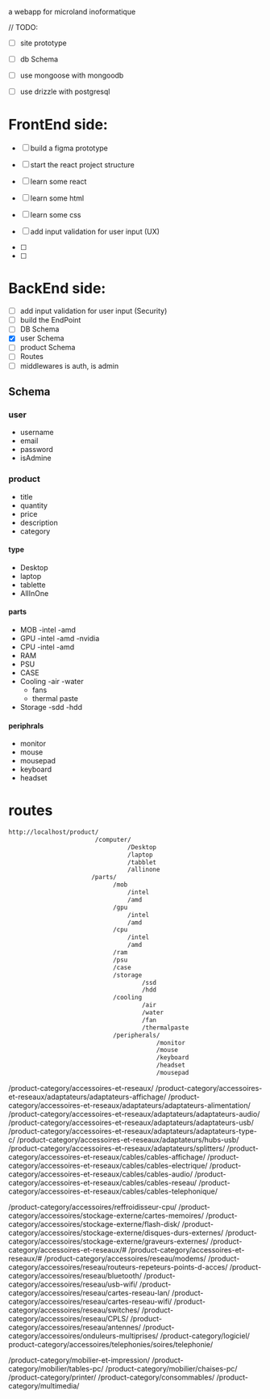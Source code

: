 a webapp for microland inoformatique

// TODO: 
- [ ] site prototype
- [ ] db Schema

- [ ] use mongoose with mongoodb 
- [ ] use drizzle with postgresql

# FrontEnd side:
- [ ] build a figma prototype
- [ ] start the react project structure
- [ ] learn some react
- [ ] learn some html
- [ ] learn some css
- [ ] add input validation for user input (UX)

- [ ]
- [ ]

# BackEnd side:
- [ ] add input validation for user input (Security)
- [ ] build the EndPoint
- [ ] DB Schema
- [x] user Schema
- [ ] product Schema
- [ ] Routes
- [ ] middlewares is auth, is admin
## Schema 
### user 
- username
- email
- password
- isAdmine
### product 
- title
- quantity
- price 
- description
- category
#### type
- Desktop
- laptop
- tablette
- AllInOne
#### parts
- MOB
    -intel
    -amd
- GPU
    -intel
    -amd
    -nvidia
- CPU
    -intel
    -amd
- RAM
- PSU
- CASE
- Cooling
    -air
    -water
    - fans
    - thermal paste
- Storage
    -sdd
    -hdd
#### periphrals
- monitor
- mouse
- mousepad
- keyboard
- headset
# routes 

``` bash
http://localhost/product/
                        /computer/
                                 /Desktop
                                 /laptop
                                 /tabblet
                                 /allinone
                       /parts/
                             /mob
                                 /intel
                                 /amd
                             /gpu
                                 /intel
                                 /amd
                             /cpu
                                 /intel
                                 /amd
                             /ram
                             /psu
                             /case
                             /storage
                                     /ssd
                                     /hdd
                             /cooling
                                     /air
                                     /water
                                     /fan
                                     /thermalpaste
                             /peripherals/
                                         /monitor
                                         /mouse
                                         /keyboard
                                         /headset
                                         /mousepad


```

/product-category/accessoires-et-reseaux/
/product-category/accessoires-et-reseaux/adaptateurs/adaptateurs-affichage/
/product-category/accessoires-et-reseaux/adaptateurs/adaptateurs-alimentation/
/product-category/accessoires-et-reseaux/adaptateurs/adaptateurs-audio/
/product-category/accessoires-et-reseaux/adaptateurs/adaptateurs-usb/
/product-category/accessoires-et-reseaux/adaptateurs/adaptateurs-type-c/
/product-category/accessoires-et-reseaux/adaptateurs/hubs-usb/
/product-category/accessoires-et-reseaux/adaptateurs/splitters/
/product-category/accessoires-et-reseaux/cables/cables-affichage/
/product-category/accessoires-et-reseaux/cables/cables-electrique/
/product-category/accessoires-et-reseaux/cables/cables-audio/
/product-category/accessoires-et-reseaux/cables/cables-reseau/
/product-category/accessoires-et-reseaux/cables/cables-telephonique/

/product-category/accessoires/reffroidisseur-cpu/
/product-category/accessoires/stockage-externe/cartes-memoires/
/product-category/accessoires/stockage-externe/flash-disk/
/product-category/accessoires/stockage-externe/disques-durs-externes/
/product-category/accessoires/stockage-externe/graveurs-externes/
/product-category/accessoires-et-reseaux/#
/product-category/accessoires-et-reseaux/#
/product-category/accessoires/reseau/modems/
/product-category/accessoires/reseau/routeurs-repeteurs-points-d-acces/
/product-category/accessoires/reseau/bluetooth/
/product-category/accessoires/reseau/usb-wifi/
/product-category/accessoires/reseau/cartes-reseau-lan/
/product-category/accessoires/reseau/cartes-reseau-wifi/
/product-category/accessoires/reseau/switches/
/product-category/accessoires/reseau/CPLS/
/product-category/accessoires/reseau/antennes/
/product-category/accessoires/onduleurs-multiprises/
/product-category/logiciel/
product-category/accessoires/telephonies/soires/telephonie/

/product-category/mobilier-et-impression/
/product-category/mobilier/tables-pc/
/product-category/mobilier/chaises-pc/
/product-category/printer/
/product-category/consommables/
/product-category/multimedia/


